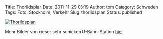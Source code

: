 Title: Thorildsplan
Date: 2011-11-29 08:19
Author: tom
Category: Schweden
Tags: Foto, Stockholm, Verkehr
Slug: thorildsplan
Status: published

[![Thorildsplan](/pic/thorilds1_s.jpg "Thorildsplan")](/pic/thorilds1_l.jpg)

Mehr Bilder von dieser sehr schicken U-Bahn-Station
[hier](https://plus.google.com/photos/100638413644752125746/albums/5675921369533918817).

